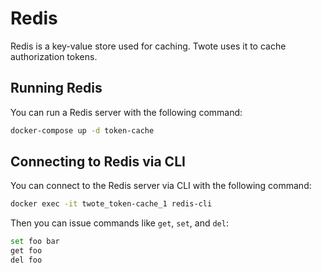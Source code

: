 # Redis

Redis is a key-value store used for caching. Twote uses it to cache authorization tokens.

## Running Redis

You can run a Redis server with the following command:

```bash
docker-compose up -d token-cache
```

## Connecting to Redis via CLI

You can connect to the Redis server via CLI with the following command:

```bash
docker exec -it twote_token-cache_1 redis-cli
```

Then you can issue commands like `get`, `set`, and `del`:

```bash
set foo bar
get foo
del foo
```